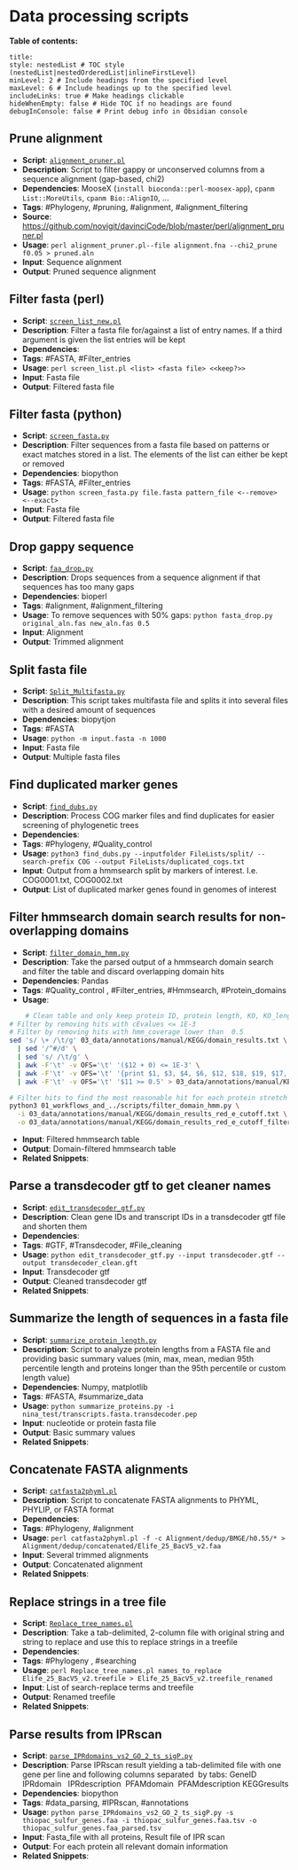 
# Data processing scripts

**Table of contents:**

```table-of-contents
title: 
style: nestedList # TOC style (nestedList|nestedOrderedList|inlineFirstLevel)
minLevel: 2 # Include headings from the specified level
maxLevel: 6 # Include headings up to the specified level
includeLinks: true # Make headings clickable
hideWhenEmpty: false # Hide TOC if no headings are found
debugInConsole: false # Print debug info in Obsidian console
```

## Prune alignment

- **Script**:  [`alignment_pruner.pl`](../scripts/data_processing/alignment_pruner.pl)
- **Description**: Script to filter gappy or unconserved columns from a sequence alignment (gap-based, chi2)
- **Dependencies**: MooseX (`install bioconda::perl-moosex-app`), `cpanm List::MoreUtils`, `cpanm Bio::AlignIO`, ...
- **Tags**: #Phylogeny, #pruning, #alignment, #alignment_filtering
- **Source**: https://github.com/novigit/davinciCode/blob/master/perl/alignment_pruner.pl
- **Usage**: `perl alignment_pruner.pl--file alignment.fna --chi2_prune f0.05 > pruned.aln`
- **Input**: Sequence alignment
- **Output**: Pruned sequence alignment

## Filter fasta (perl)

- **Script**:  [`screen_list_new.pl`](../scripts/data_processing/screen_list_new.pl)
- **Description**:  Filter a fasta file for/against a list of entry names. If a third argument is given the list entries will be kept
- **Dependencies**:  
- **Tags**: #FASTA, #Filter_entries
- **Usage**: `perl screen_list.pl <list> <fasta file> <<keep?>>`
- **Input**: Fasta file
- **Output**: Filtered fasta file

## Filter fasta (python)

- **Script**:  [`screen_fasta.py`](../scripts/data_processing/screen_fasta.py)
- **Description**: Filter sequences from a fasta file based on patterns or exact matches stored in a list. The elements of the list can either be kept or removed
- **Dependencies**: biopython
- **Tags**: #FASTA, #Filter_entries
- **Usage**: `python screen_fasta.py file.fasta pattern_file <--remove> <--exact>`
- **Input**: Fasta file
- **Output**: Filtered fasta file


## Drop gappy sequence

- **Script**:  [`faa_drop.py`](../scripts/data_processing/faa_drop.py)
- **Description**: Drops sequences from a sequence alignment if that sequences has too many gaps
- **Dependencies**: bioperl
- **Tags**: #alignment, #alignment_filtering 
- **Usage**: To remove sequences with 50% gaps: `python fasta_drop.py original_aln.fas new_aln.fas 0.5`
- **Input**: Alignment
- **Output**: Trimmed alignment


## Split fasta file

- **Script**:  [`Split_Multifasta.py`](../scripts/data_processing/Split_Multifasta.py)
- **Description**: This script takes multifasta file and splits it into several files with a desired amount of sequences
- **Dependencies**: biopytjon
- **Tags**: #FASTA
- **Usage**: `python -m input.fasta -n 1000`
- **Input**: Fasta file
- **Output**: Multiple fasta files 

## Find duplicated marker genes 

- **Script**:  [`find_dubs.py`](../scripts/data_processing/find_dubs.py)
- **Description**: Process COG marker files and find duplicates for easier screening of phylogenetic trees
- **Dependencies**: 
- **Tags**: #Phylogeny, #Quality_control  
- **Usage**: `python3 find_dubs.py --inputfolder FileLists/split/ --search-prefix COG --output FileLists/duplicated_cogs.txt`
- **Input**: Output from a hmmsearch split by markers of interest. I.e. COG0001.txt, COG0002.txt
- **Output**: List of duplicated marker genes found in genomes of interest


## Filter hmmsearch domain search results for non-overlapping domains

- **Script**:  [`filter_domain_hmm.py`](../scripts/data_processing/filter_domain_hmm.py)
- **Description**: Take the parsed output of a hmmsearch domain search and filter the table and discard overlapping domain hits
- **Dependencies**: Pandas
- **Tags**: #Quality_control , #Filter_entries, #Hmmsearch, #Protein_domains
- **Usage**: 
```bash
	# Clean table and only keep protein ID, protein length, KO, KO_length, c-Evalue, protein_start, protein_end, hmm_from, hmm_to, protein_coverage, hmm_coverage
# Filter by removing hits with cEvalues <= 1E-3
# Filter by removing hits with hmm_coverage lower than  0.5
sed 's/ \+ /\t/g' 03_data/annotations/manual/KEGG/domain_results.txt \
  | sed '/^#/d' \
  | sed 's/ /\t/g' \
  | awk -F'\t' -v OFS='\t' '($12 + 0) <= 1E-3' \
  | awk -F'\t' -v OFS='\t' '{print $1, $3, $4, $6, $12, $18, $19, $17, $16, ($19-$18)/$3, ($17-$16)/$6}' \
  | awk -F'\t' -v OFS='\t' '$11 >= 0.5' > 03_data/annotations/manual/KEGG/domain_results_red_e_cutoff.txt

# Filter hits to find the most reasonable hit for each protein stretch
python3 01_workflows_and_../scripts/filter_domain_hmm.py \
  -i 03_data/annotations/manual/KEGG/domain_results_red_e_cutoff.txt \
  -o 03_data/annotations/manual/KEGG/domain_results_red_e_cutoff_filtered.txt
```
- **Input**: Filtered hmmsearch table
- **Output**: Domain-filtered hmmsearch table
- **Related Snippets**:


## Parse a transdecoder gtf to get cleaner names

- **Script**:  [`edit_transdecoder_gtf.py`](../scripts/data_processing/edit_transdecoder_gtf.py)
- **Description**: Clean gene IDs and transcript IDs in a transdecoder gtf file and shorten them
- **Dependencies**: 
- **Tags**: #GTF, #Transdecoder, #File_cleaning
- **Usage**: `python edit_transdecoder_gtf.py --input transdecoder.gtf --output transdecoder_clean.gft`
- **Input**: Transdecoder gtf
- **Output**: Cleaned transdecoder gtf
- **Related Snippets**:


## Summarize the length of sequences in a fasta file

- **Script**:  [`summarize_protein_length.py`](../scripts/data_processing/summarize_protein_length.py)
- **Description**: Script to analyze protein lengths from a FASTA file and providing basic summary values (min, max, mean, median 95th percentile length and proteins longer than the 95th percentile or custom length value)
- **Dependencies**: Numpy, matplotlib
- **Tags**: #FASTA, #summarize_data 
- **Usage**: `python summarize_proteins.py -i nina_test/transcripts.fasta.transdecoder.pep`
- **Input**: nucleotide or protein fasta file
- **Output**: Basic summary values
- **Related Snippets**:

## Concatenate FASTA alignments

- **Script**:  [`catfasta2phyml.pl`](../scripts/data_processing/catfasta2phyml.pl)
- **Description**: Script to concatenate FASTA alignments to PHYML, PHYLIP, or FASTA format
- **Dependencies**: 
- **Tags**: #Phylogeny, #alignment  
- **Usage**: `perl catfasta2phyml.pl -f -c Alignment/dedup/BMGE/h0.55/* > Alignment/dedup/concatenated/Elife_25_BacV5_v2.faa`
- **Input**: Several trimmed alignments
- **Output**: Concatenated alignment
- **Related Snippets**:


## Replace strings in a tree file 

- **Script**:  [`Replace_tree_names.pl`](../scripts/data_processing/Replace_tree_names.pl)
- **Description**: Take a tab-delimited, 2-column file with original string and string to replace and use this to replace strings in a treefile
- **Dependencies**: 
- **Tags**: #Phylogeny , #searching 
- **Usage**: `perl Replace_tree_names.pl names_to_replace Elife_25_BacV5_v2.treefile > Elife_25_BacV5_v2.treefile_renamed`
- **Input**: List of search-replace terms and treefile
- **Output**: Renamed treefile
- **Related Snippets**:


## Parse results from IPRscan

- **Script**:  [`parse_IPRdomains_vs2_GO_2_ts_sigP.py`](../scripts/data_processing/parse_IPRdomains_vs2_GO_2_ts_sigP.py)
- **Description**: Parse IPRscan result yielding a tab-delimited file with one gene per line and following columns separated  by tabs: GeneID IPRdomain   IPRdescription  PFAMdomain  PFAMdescription KEGGresults
- **Dependencies**: biopython
- **Tags**: #data_parsing, #IPRscan, #annotations
- **Usage**: `python parse_IPRdomains_vs2_GO_2_ts_sigP.py -s thiopac_sulfur_genes.faa -i thiopac_sulfur_genes.faa.tsv -o thiopac_sulfur_genes.faa_parsed.tsv`
- **Input**: Fasta_file with all proteins, Result file of IPR scan
- **Output**: For each protein all relevant domain information
- **Related Snippets**: